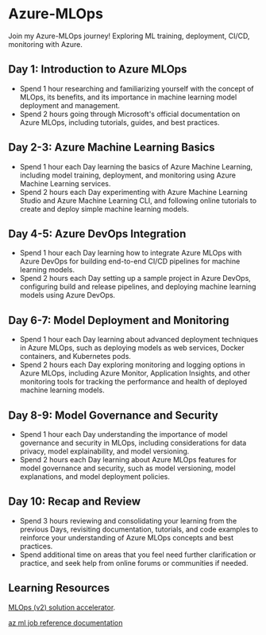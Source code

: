 # Azure-MLOps
Join my Azure-MLOps journey! Exploring ML training, deployment, CI/CD, monitoring with Azure.


## Day 1: Introduction to Azure MLOps

- Spend 1 hour researching and familiarizing yourself with the concept of MLOps, its benefits, and its importance in machine learning model deployment and management.
- Spend 2 hours going through Microsoft's official documentation on Azure MLOps, including tutorials, guides, and best practices.

## Day 2-3: Azure Machine Learning Basics

- Spend 1 hour each Day learning the basics of Azure Machine Learning, including model training, deployment, and monitoring using Azure Machine Learning services.
- Spend 2 hours each Day experimenting with Azure Machine Learning Studio and Azure Machine Learning CLI, and following online tutorials to create and deploy simple machine learning models.

## Day 4-5: Azure DevOps Integration

- Spend 1 hour each Day learning how to integrate Azure MLOps with Azure DevOps for building end-to-end CI/CD pipelines for machine learning models.
- Spend 2 hours each Day setting up a sample project in Azure DevOps, configuring build and release pipelines, and deploying machine learning models using Azure DevOps.

## Day 6-7: Model Deployment and Monitoring

- Spend 1 hour each Day learning about advanced deployment techniques in Azure MLOps, such as deploying models as web services, Docker containers, and Kubernetes pods.
- Spend 2 hours each Day exploring monitoring and logging options in Azure MLOps, including Azure Monitor, Application Insights, and other monitoring tools for tracking the performance and health of deployed machine learning models.

## Day 8-9: Model Governance and Security

- Spend 1 hour each Day understanding the importance of model governance and security in MLOps, including considerations for data privacy, model explainability, and model versioning.
- Spend 2 hours each Day learning about Azure MLOps features for model governance and security, such as model versioning, model explanations, and model deployment policies.

## Day 10: Recap and Review

- Spend 3 hours reviewing and consolidating your learning from the previous Days, revisiting documentation, tutorials, and code examples to reinforce your understanding of Azure MLOps concepts and best practices.
- Spend additional time on areas that you feel need further clarification or practice, and seek help from online forums or communities if needed.

## Learning Resources

[ MLOps (v2) solution accelerator](https://github.com/Azure/mlops-v2).

[ az ml job reference documentation](https://learn.microsoft.com/en-us/cli/azure/ml/job?view=azure-cli-latest)